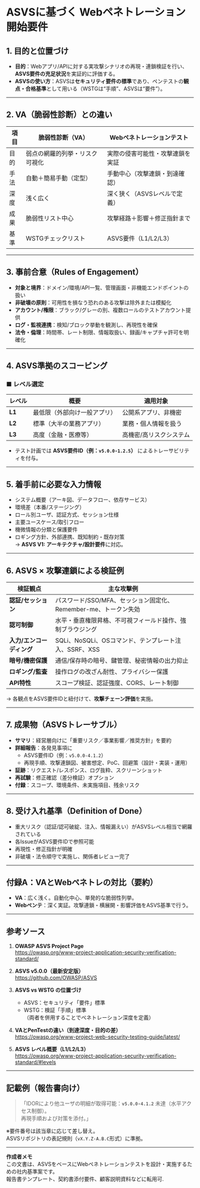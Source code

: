 # ASVSに基づく Webペネトレーション開始要件

## 1. 目的と位置づけ
- **目的**：Webアプリ/APIに対する実攻撃シナリオの再現・連鎖検証を行い、**ASVS要件の充足状況**を実証的に評価する。  
- **ASVSの使い方**：ASVSは**セキュリティ要件の標準**であり、ペンテストの**観点・合格基準**として用いる（WSTGは“手順”、ASVSは“要件”）。

---

## 2. VA（脆弱性診断）との違い
| 項目 | 脆弱性診断（VA） | Webペネトレーションテスト |
|------|------------------|-----------------------------|
| 目的 | 弱点の網羅的列挙・リスク可視化 | 実際の侵害可能性・攻撃連鎖を実証 |
| 手法 | 自動＋簡易手動（定型） | 手動中心（攻撃連鎖・到達確認） |
| 深度 | 浅く広く | 深く狭く（ASVSレベルで定義） |
| 成果 | 脆弱性リスト中心 | 攻撃経路＋影響＋修正指針まで |
| 基準 | WSTGチェックリスト | ASVS要件（L1/L2/L3） |

---

## 3. 事前合意（Rules of Engagement）
- **対象と境界**：ドメイン/環境/API一覧、管理画面・非機能エンドポイントの扱い  
- **非破壊の原則**：可用性を損なう恐れのある攻撃は除外または模擬化  
- **アカウント/権限**：ブラック/グレーの別、複数ロールのテストアカウント提供  
- **ログ・監視連携**：検知/ブロック挙動を観測し、再現性を確保  
- **法令・倫理**：時間帯、レート制限、情報取扱い、録画/キャプチャ許可を明確化  

---

## 4. ASVS準拠のスコーピング
### ■ レベル選定
| レベル | 概要 | 適用対象 |
|--------|------|----------|
| **L1** | 最低限（外部向け一般アプリ） | 公開系アプリ、非機密 |
| **L2** | 標準（大半の業務アプリ） | 業務・個人情報を扱う |
| **L3** | 高度（金融・医療等） | 高機密/高リスクシステム |

- テスト計画では **ASVS要件ID（例：`v5.0.0-1.2.5`）** によるトレーサビリティを付与。

---

## 5. 着手前に必要な入力情報
- システム概要（アーキ図、データフロー、依存サービス）  
- 環境差（本番/ステージング）  
- ロール別ユーザ、認証方式、セッション仕様  
- 主要ユースケース/取引フロー  
- 機微情報の分類と保護要件  
- ロギング方針、外部連携、既知制約・既存対策  
→ **ASVS V1: アーキテクチャ/設計要件**に対応。

---

## 6. ASVS × 攻撃連鎖による検証例
| 検証観点 | 主な攻撃例 |
|-----------|-------------|
| **認証/セッション** | パスワード/SSO/MFA、セッション固定化、Remember-me、トークン失効 |
| **認可制御** | 水平・垂直権限昇格、不可視フィールド操作、強制ブラウジング |
| **入力/エンコーディング** | SQLi、NoSQLi、OSコマンド、テンプレート注入、SSRF、XSS |
| **暗号/機密保護** | 通信/保存時の暗号、鍵管理、秘密情報の出力抑止 |
| **ロギング/監査** | 操作ログの改ざん耐性、プライバシー保護 |
| **API特性** | スコープ検証、認証強度、CORS、レート制御 |

→ 各観点をASVS要件IDと紐付けて、**攻撃チェーン評価**を実施。

---

## 7. 成果物（ASVSトレーサブル）
- **サマリ**：経営層向けに「重要リスク／事業影響／推奨方針」を要約  
- **詳細報告**：各発見事項に  
  - ASVS要件ID（例：`v5.0.0-4.1.2`）  
  - 再現手順、攻撃連鎖図、被害想定、PoC、回避策（設計・実装・運用）  
- **証跡**：リクエスト/レスポンス、ログ抜粋、スクリーンショット  
- **再試験**：修正確認（差分検証）オプション  
- **付録**：スコープ、環境条件、未実施項目、残余リスク

---

## 8. 受け入れ基準（Definition of Done）
- 重大リスク（認証/認可破綻、注入、情報漏えい）がASVSレベル相当で網羅されている  
- 各IssueがASVS要件IDで参照可能  
- 再現性・修正指針が明確  
- 非破壊・法令順守で実施し、関係者レビュー完了

---

## 付録A：VAとWebペネトレの対比（要約）
- **VA**：広く浅く。自動化中心、単発的な脆弱性列挙。  
- **Webペンテ**：深く実証。攻撃連鎖・横展開・影響評価をASVS基準で行う。

---

## 参考ソース
1. **OWASP ASVS Project Page**  
   https://owasp.org/www-project-application-security-verification-standard/

2. **ASVS v5.0.0（最新安定版）**  
   https://github.com/OWASP/ASVS

3. **ASVS vs WSTG の位置づけ**  
   - ASVS：セキュリティ「要件」標準  
   - WSTG：検証「手順」標準  
   （両者を併用することでペネトレーション深度を定義）

4. **VAとPenTestの違い（到達深度・目的の差）**  
   https://owasp.org/www-project-web-security-testing-guide/latest/

5. **ASVS レベル概要（L1/L2/L3）**  
   https://owasp.org/www-project-application-security-verification-standard/#levels

---

## 記載例（報告書向け）
> 「IDORにより他ユーザの明細が取得可能：**`v5.0.0-4.1.2`** 未達（水平アクセス制御）。  
> 再現手順および対策を添付。」

※要件番号は該当章に応じて差し替え。  
ASVSリポジトリの表記規則（`vX.Y.Z-A.B.C`形式）に準拠。

---

**作成者メモ**  
この文書は、ASVSをベースにWebペネトレーションテストを設計・実施するための社内基準案です。  
報告書テンプレート、契約書添付要件、顧客説明資料などに転用可.

